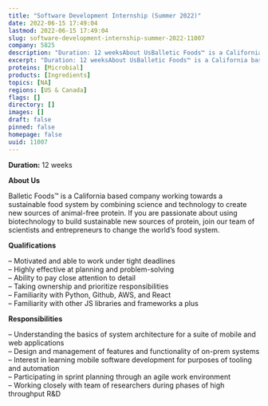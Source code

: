```yaml
---
title: "Software Development Internship (Summer 2022)"
date: 2022-06-15 17:49:04
lastmod: 2022-06-15 17:49:04
slug: software-development-internship-summer-2022-11007
company: 5825
description: "Duration: 12 weeksAbout UsBalletic Foods™ is a California based company working towards a sustainable food system by combining science and technology to create new sources of animal-free protein. If you are passionate about using biotechnology to build sustainable new sources of protein, join our team of scientists and entrepreneurs to change the world’s food system.Qualifications"
excerpt: "Duration: 12 weeksAbout UsBalletic Foods™ is a California based company working towards a sustainable food system by combining science and technology to create new sources of animal-free protein. If you are passionate about using biotechnology to build sustainable new sources of protein, join our team of scientists and entrepreneurs to change the world’s food system.Qualifications"
proteins: [Microbial]
products: [Ingredients]
topics: [NA]
regions: [US & Canada]
flags: []
directory: []
images: []
draft: false
pinned: false
homepage: false
uuid: 11007
---
```

<p><strong>Duration:</strong> 12 weeks</p>
<p><strong>About Us</strong></p>
<p>Balletic Foods™ is a California based company working towards a sustainable food system by combining science and technology to create new sources of animal-free protein. If you are passionate about using biotechnology to build sustainable new sources of protein, join our team of scientists and entrepreneurs to change the world’s food system.</p>
<p><strong>Qualifications</strong></p>
<p>– Motivated and able to work under tight deadlines<br />
– Highly effective at planning and problem-solving<br />
– Ability to pay close attention to detail<br />
– Taking ownership and prioritize responsibilities<br />
– Familiarity with Python, Github, AWS, and React<br />
– Familiarity with other JS libraries and frameworks a plus</p>
<p><strong>Responsibilities</strong></p>
<p>– Understanding the basics of system architecture for a suite of mobile and web applications<br />
– Design and management of features and functionality of on-prem systems<br />
– Interest in learning mobile software development for purposes of tooling and automation<br />
– Participating in sprint planning through an agile work environment<br />
– Working closely with team of researchers during phases of high throughput R&D</p>
